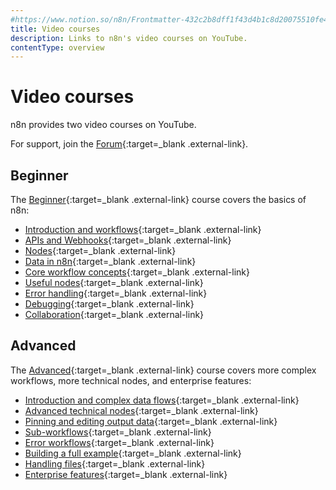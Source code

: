 ```yaml
---
#https://www.notion.so/n8n/Frontmatter-432c2b8dff1f43d4b1c8d20075510fe4
title: Video courses
description: Links to n8n's video courses on YouTube.
contentType: overview
---
```


# Video courses

n8n provides two video courses on YouTube.

For support, join the [Forum](https://community.n8n.io/){:target=_blank .external-link}.

## Beginner

The [Beginner](https://www.youtube.com/playlist?list=PLlET0GsrLUL59YbxstZE71WszP3pVnZfI){:target=_blank .external-link} course covers the basics of n8n:

- [Introduction and workflows](https://youtu.be/4BVTkqbn_tY?si=g2A5eD8kAoia5k6y){:target=_blank .external-link}
- [APIs and Webhooks](https://youtu.be/y_cpFMF1pzk?si=zi3wM4W7nx8Jkcw3){:target=_blank .external-link}
- [Nodes](https://youtu.be/rCPXBkeBWCQ?si=-T2iUsydwS5ym6yI){:target=_blank .external-link}
- [Data in n8n](https://youtu.be/2YfWuNziPE4?si=4jB-fubG1_T0HXYx){:target=_blank .external-link}
- [Core workflow concepts](https://youtu.be/kkrA7tGHYNo?si=mLVbuV98ohL5YVnm){:target=_blank .external-link}
- [Useful nodes](https://youtu.be/Rmi-ckbMOQE?si=H_dF77uf5KJU7RtH){:target=_blank .external-link}
- [Error handling](https://youtu.be/XEUVl3bbMhI?si=nUyaME5kyxe6daGO){:target=_blank .external-link}
- [Debugging](https://youtu.be/Gxe_RfCRH-o?si=F-pAviLTIeL3-X13){:target=_blank .external-link}
- [Collaboration](https://youtu.be/pI0W-0Qcwmo?si=X7sALFXo2e-cY9FQ){:target=_blank .external-link}


## Advanced

The [Advanced](https://www.youtube.com/playlist?list=PLlET0GsrLUL5bxmx5c1H1Ms_OtOPYZIEG){:target=_blank .external-link} course covers more complex workflows, more technical nodes, and enterprise features:

- [Introduction and complex data flows](https://youtu.be/TFTLMQLozCI?si=vX0ooIH1RmbsgAkC){:target=_blank .external-link}
- [Advanced technical nodes](https://youtu.be/JM4jqYs4Fxo?si=YSNMeSay3C29C8HS){:target=_blank .external-link}
- [Pinning and editing output data](https://youtu.be/zcNB8L4_9mA?si=LZJ9DlYDQQxL7eeP){:target=_blank .external-link}
- [Sub-workflows](https://youtu.be/xr05Ie_Hkyg?si=rqqP8llttZPBjBeD){:target=_blank .external-link}
- [Error workflows](https://youtu.be/77Ewdaby47M?si=6YRlC4nMgG4hVQPV){:target=_blank .external-link}
- [Building a full example](https://youtu.be/wOKLEfeJLVE?si=YMW5t-PzPq7QKbPY){:target=_blank .external-link}
- [Handling files](https://youtu.be/2RAZYNigqOY?si=9x4vLX2Qo08xx8vC){:target=_blank .external-link}
- [Enterprise features](https://youtu.be/fXEubzmVJ_E?si=aK9_fI9tkF6F5CtB){:target=_blank .external-link}
